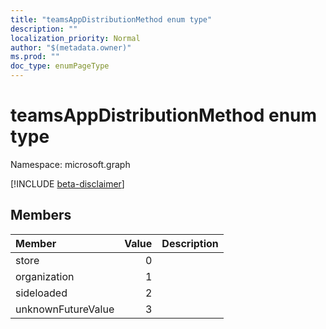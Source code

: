 ```yaml
---
title: "teamsAppDistributionMethod enum type"
description: ""
localization_priority: Normal
author: "$(metadata.owner)"
ms.prod: ""
doc_type: enumPageType
---
```


# teamsAppDistributionMethod enum type

Namespace: microsoft.graph

[!INCLUDE [beta-disclaimer](../../includes/beta-disclaimer.md)]

## Members

| Member             | Value | Description |
| :----------------- | ----: | :---------- |
| store              | 0     |             |
| organization       | 1     |             |
| sideloaded         | 2     |             |
| unknownFutureValue | 3     |             |
